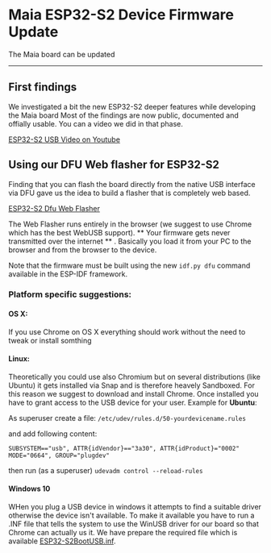 # Maia ESP32-S2 Device Firmware Update

The Maia board can be updated 





---

## First findings 

We investigated a bit the new ESP32-S2 deeper features while developing the Maia board Most of the findings are now public, documented and offially usable. You can a video we did in that phase.

[ESP32-S2 USB Video on Youtube](https://www.example.com)


## Using our DFU Web flasher for ESP32-S2

Finding that you can flash the board directly from the native USB interface via DFU gave us the idea to build a flasher that is completely web based.

[ESP32-S2 Dfu Web Flasher](https://dfu.stetelthings.com)

The Web Flasher runs entirely in the browser (we suggest to use Chrome which has the best WebUSB support). 
** Your firmware gets never transmitted over the internet ** . Basically you load it from your PC to the browser and from the browser to the device.

Note that the firmware must be built using the new `idf.py dfu` command available in the ESP-IDF framework. 

### Platform specific suggestions:

#### OS X:

If you use Chrome on OS X everything should work without the need to tweak or install somthing

#### Linux:

Theoretically you could use also Chromium but on several distributions (like Ubuntu) it gets installed via Snap and is therefore heavely Sandboxed.
For this reason we suggest to download and install Chrome.
Once installed you have to grant access to the USB device for your user. Example for **Ubuntu**:

As superuser create a file: `/etc/udev/rules.d/50-yourdevicename.rules`

and add following content:

`SUBSYSTEM=="usb", ATTR{idVendor}=="3a30", ATTR{idProduct}="0002" MODE="0664", GROUP="plugdev"`

then run (as a superuser)  `udevadm control --reload-rules`

#### Windows 10

WHen you plug a USB device in windows it attempts to find a suitable driver otherwise the device isn't available. To make it available you have to run a .INF file that tells the system to use the WinUSB driver for our board so that Chrome can actually us it.
We have prepare the required file which is available [ESP32-S2BootUSB.inf](here).

